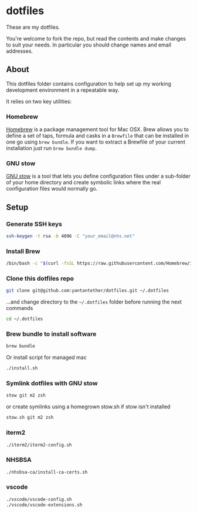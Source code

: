 # dotfiles

These are my dotfiles.

You're welcome to fork the repo, but read the contents and make changes to suit your needs.
In particular you should change names and email addresses.

## About

This dotfiles folder contains configuration to help set up my working development environment
in a repeatable way.

It relies on two key utilities:

### Homebrew

[Homebrew](https://brew.sh/) is a package management tool for Mac OSX. Brew allows you to define
a set of taps, formula and casks in a `Brewfile` that can be installed in one go using `brew bundle`.
If you want to extract a Brewfile of your current installation just run `brew bundle dump`.

### GNU stow

[GNU stow](https://www.gnu.org/software/stow/) is a tool that lets you define configuration files
under a sub-folder of your home directory and create symbolic links where the real configuration
files would normally go.

## Setup

### Generate SSH keys

``` bash
ssh-keygen -t rsa -b 4096 -C "your_email@nhs.net"
```

### Install Brew

``` bash
/bin/bash -c "$(curl -fsSL https://raw.githubusercontent.com/Homebrew/install/master/install.sh)"
```

### Clone this dotfiles repo

``` bash
git clone git@github.com:yantantether/dotfiles.git ~/.dotfiles
```

...and change directory to the `~/.dotfiles` folder before running the next commands

``` bash
cd ~/.dotfiles
```

### Brew bundle to install software

``` bash
brew bundle
```

Or install script for managed mac

```bash
./install.sh
```

### Symlink dotfiles with GNU stow

``` bash
stow git m2 zsh
```

or create symlinks using a homegrown stow.sh if stow isn't installed

```bash
stow.sh git m2 zsh
```

### iterm2

``` bash
./iterm2/iterm2-config.sh
```

### NHSBSA

``` bash
./nhsbsa-ca/install-ca-certs.sh
```

### vscode

``` bash
./vscode/vscode-config.sh
./vscode/vscode-extensions.sh
```
